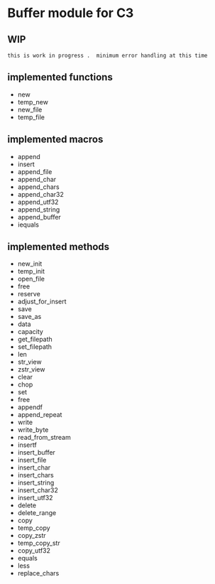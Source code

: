 # Buffer module for C3

## WIP
    this is work in progress .  minimum error handling at this time

## implemented functions

* new
* temp_new
* new_file
* temp_file
  
## implemented macros

* append
* insert
* append_file
* append_char
* append_chars
* append_char32
* append_utf32
* append_string
* append_buffer
* iequals

## implemented methods

* new_init
* temp_init
* open_file
* free
* reserve
* adjust_for_insert
* save
* save_as
* data
* capacity
* get_filepath
* set_filepath
* len
* str_view
* zstr_view
* clear
* chop
* set
* free
* appendf
* append_repeat
* write
* write_byte
* read_from_stream
* insertf
* insert_buffer
* insert_file
* insert_char
* insert_chars
* insert_string
* insert_char32
* insert_utf32
* delete
* delete_range
* copy
* temp_copy
* copy_zstr
* temp_copy_str
* copy_utf32
* equals
* less
* replace_chars